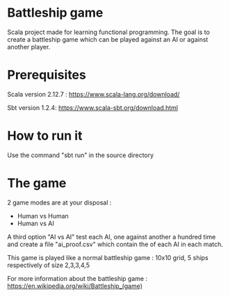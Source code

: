 # Battleship game

Scala project made for learning functional programming.
The goal is to create a battleship game which can be played against an AI or against another player.

# Prerequisites

Scala version 2.12.7 : https://www.scala-lang.org/download/

Sbt version 1.2.4: https://www.scala-sbt.org/download.html

# How to run it

Use the command "sbt run" in the source directory

# The game

2 game modes are at your disposal :
  - Human vs Human
  - Human vs AI
 
 A third option "AI vs AI" test each AI, one against another a hundred time and create a file "ai_proof.csv" which contain the of each AI in each match.

This game is played like a normal battleship game : 10x10 grid, 5 ships respectively of size 2,3,3,4,5
    
For more information about the battleship game : https://en.wikipedia.org/wiki/Battleship_(game)
